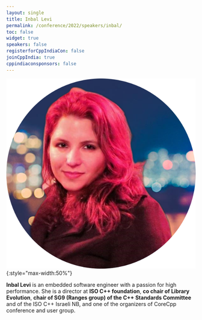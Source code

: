 ```yaml
---
layout: single
title: Inbal Levi
permalink: /conference/2022/speakers/inbal/
toc: false
widget: true
speakers: false
registerforCppIndiaCon: false
joinCppIndia: true
cppindiaconsponsors: false
---
```


![Inbal Levi](/conference/2022/graphics/inbal.png "Inbal Levi"){:style="max-width:50%"}

**Inbal Levi** is an embedded software engineer with a passion for high performance.
She is a director at **ISO C++ foundation**, **co chair of Library Evolution**, **chair of SG9 (Ranges group) of the C++ Standards Committee** and of the ISO C++ Israeli NB, and one of the organizers of CoreCpp conference and user group.
